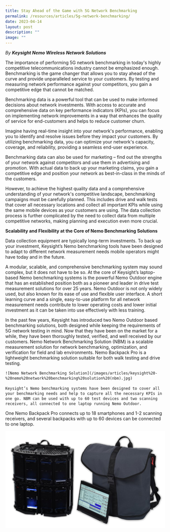 ```yaml
---
title: Stay Ahead of the Game with 5G Network Benchmarking
permalink: /resources/articles/5g-network-benchmarking/
date: 2023-04-14
layout: post
description: ""
image: ""
---
```

*By **Keysight Nemo Wireless Network Solutions***

The importance of performing 5G network benchmarking in today's highly competitive telecommunications industry cannot be emphasized enough. Benchmarking is the game changer that allows you to stay ahead of the curve and provide unparalleled service to your customers. By testing and measuring network performance against your competitors, you gain a competitive edge that cannot be matched. 

Benchmarking data is a powerful tool that can be used to make informed decisions about network investments. With access to accurate and comprehensive data on key performance indicators (KPIs), you can focus on implementing network improvements in a way that enhances the quality of service for end-customers and helps to reduce customer churn. 

Imagine having real-time insight into your network's performance, enabling you to identify and resolve issues before they impact your customers. By utilizing benchmarking data, you can optimize your network's capacity, coverage, and reliability, providing a seamless end-user experience.

Benchmarking data can also be used for marketing – find out the strengths of your network against competitors and use them in advertising and promotion. With actual data to back up your marketing claims, you gain a competitive edge and position your network as best-in-class in the minds of the customers. 

However, to achieve the highest quality data and a comprehensive understanding of your network's competitive landscape, benchmarking campaigns must be carefully planned. This includes drive and walk tests that cover all necessary locations and collect all important KPIs while using the same mobile devices as your customers are using. The data collection process is further complicated by the need to collect data from multiple competitive networks, making planning and execution even more crucial.

**Scalability and Flexibility at the Core of Nemo Benchmarking Solutions**

Data collection equipment are typically long-term investments. To back up your investment, Keysight’s Nemo benchmarking tools have been designed to adapt to different network measurement needs mobile operators might have today and in the future. 

A modular, scalable, and comprehensive benchmarking system may sound complex, but it does not have to be so. At the core of Keysight’s laptop-based Nemo benchmarking systems is the powerful Nemo Outdoor engine that has an established position both as a pioneer and leader in drive test measurement solutions for over 25 years. Nemo Outdoor is not only widely used, but also known for its ease of use and flexible user interface. A short learning curve and a single, easy-to-use platform for all network measurement needs contribute to lower operating costs and lower initial investment as it can be taken into use effectively with less training. 

In the past few years, Keysight has introduced two Nemo Outdoor based benchmarking solutions, both designed while keeping the requirements of 5G network testing in mind. Now that they have been on the market for a while, they have been thoroughly tested, verified, and well received by our customers.  Nemo Network Benchmarking Solution (NBM) is a scalable measurement solution for network benchmarking, optimization, and verification for field and lab environments. Nemo Backpack Pro is a lightweight benchmarking solution suitable for both walk testing and drive testing. 
	
	![Nemo Network Benchmarking Solution](/images/articles/keysight%20-%20nemo%20network%20benchmarking%20solution%20(nbm).jpg)
	
	Keysight’s Nemo benchmarking systems have been designed to cover all your benchmarking needs and help to capture all the necessary KPIs in one go. NBM can be used with up to 60 test devices and two scanning receivers, all connected to one laptop running Nemo Outdoor.

One Nemo Backpack Pro connects up to 18 smartphones and 1-2 scanning receivers, and several backpacks with up to 60 devices can be connected to one laptop.

![Nemo Backpack](/images/articles/keysight%20-%20nemo%20backpack%20pro.jpg)